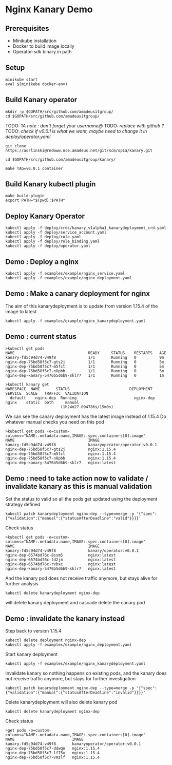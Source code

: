 # Nginx Kanary Demo

## Prerequisites
- Minikube installation
- Docker to build image locally
- Operator-sdk binary in path

## Setup
```
minikube start
eval $(minikube docker-env)
```

## Build Kanary operator
```
mkdir -p $GOPATH/src/github.com/amadeusitgroup/
cd $GOPATH/src/github.com/amadeusitgroup/
```

TODO: *1A note : don't forget your username@*
TODO: *replace with github ?*
TODO: *check if v0.0.1 is what we want, maybe need to change it in deploy/operator.yaml*
```
git clone https://aorlinski@rndwww.nce.amadeus.net/git/scm/op1a/kanary.git

cd $GOPATH/src/github.com/amadeusitgroup/kanary/

make TAG=v0.0.1 container
```

## Build Kanary kubectl plugin
```
make build-plugin
export PATH="$(pwd):$PATH"
```

## Deploy Kanary Operator
```
kubectl apply -f deploy/crds/kanary_v1alpha1_kanarydeployment_crd.yaml
kubectl apply -f deploy/service_account.yaml
kubectl apply -f deploy/role.yaml
kubectl apply -f deploy/role_binding.yaml
kubectl apply -f deploy/operator.yaml
```

## Demo : Deploy a nginx
```
kubectl apply -f examples/example/nginx_service.yaml
kubectl apply -f examples/example/nginx_deployment.yaml
```

## Demo : Make a canary deployment for nginx
The aim of this kanarydeployment is to update from version 1.15.4 of the image to latest
```
kubectl apply -f examples/example/nginx_kanarydeployment.yaml
```

## Demo : current status
```
>kubectl get pods
NAME                                READY     STATUS    RESTARTS   AGE
kanary-fd5c94d74-v49f8              1/1       Running   0          9m
nginx-dep-75bd58f5c7-gts2j          1/1       Running   0          5m
nginx-dep-75bd58f5c7-m5fct          1/1       Running   0          5m
nginx-dep-75bd58f5c7-n8pbh          1/1       Running   0          5m
nginx-dep-kanary-5476b5d6b9-sklr7   1/1       Running   0          1m

>kubectl kanary get
NAMESPACE  NAME       STATUS                          DEPLOYMENT  SERVICE  SCALE   TRAFFIC  VALIDATION
  default    nginx-dep  Running                         nginx-dep   nginx    static  both     manual
                        (1h24m27.094786s/15m0s)
```

We can see the canary deployment has the latest image instead of 1.15.4
Do whatever manual checks you need on this pod

```
>kubectl get pods -o=custom-columns="NAME:.metadata.name,IMAGE:.spec.containers[0].image"
NAME                                IMAGE
kanary-fd5c94d74-v49f8              kanaryoperator/operator:v0.0.1
nginx-dep-75bd58f5c7-gts2j          nginx:1.15.4
nginx-dep-75bd58f5c7-m5fct          nginx:1.15.4
nginx-dep-75bd58f5c7-n8pbh          nginx:1.15.4
nginx-dep-kanary-5476b5d6b9-sklr7   nginx:latest
```

## Demo : need to take action now to validate / invalidate kanary as this is manual validation

Set the status to valid so all the pods get updated using the deployment strategy defined
```
kubectl patch kanarydeployment nginx-dep --type=merge -p '{"spec":{"validation":{"manual":{"statusAfterDeadline":"valid"}}}}'
```

Check status
```
>kubectl get pods -o=custom-columns="NAME:.metadata.name,IMAGE:.spec.containers[0].image"
NAME                                IMAGE
kanary-fd5c94d74-v49f8              kanary/operator:v0.0.1
nginx-dep-6574bd76c-8ssm5           nginx:latest
nginx-dep-6574bd76c-ld2jm           nginx:latest
nginx-dep-6574bd76c-rvbxc           nginx:latest
nginx-dep-kanary-5476b5d6b9-sklr7   nginx:latest
```

And the kanary pod does not receive traffic anymore, but stays alive for further analysis

```
kubectl delete kanarydeployment nginx-dep
```

will delete kanary deployment and cascade delete the canary pod

## Demo : invalidate the kanary instead
Step back to version 1.15.4
```
kubectl delete deployment nginx-dep
kubectl apply -f examples/example/nginx_deployment.yaml
```

Start kanary deployment
```
kubectl apply -f examples/example/nginx_kanarydeployment.yaml
```

Invalidate kanary so nothing happens on existing pods, and the kanary does not receive traffic anymore, but stays for further investigation
```
kubectl patch kanarydeployment nginx-dep --type=merge -p '{"spec":{"validation":{"manual":{"statusAfterDeadline":"invalid"}}}}'
```

Delete kanarydeployment will also delete kanary pod
```
kubectl delete kanarydeployment nginx-dep
```

Check status
```
>get pods -o=custom-columns="NAME:.metadata.name,IMAGE:.spec.containers[0].image"
NAME                         IMAGE
kanary-fd5c94d74-v49f8       kanaryoperator/operator:v0.0.1
nginx-dep-75bd58f5c7-ddwqn   nginx:1.15.4
nginx-dep-75bd58f5c7-lf75x   nginx:1.15.4
nginx-dep-75bd58f5c7-vmzlf   nginx:1.15.4
```








